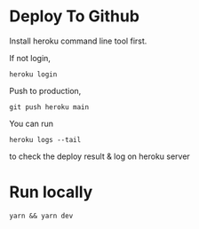 # Deploy To Github

Install heroku command line tool first.

If not login,

```
heroku login
```

Push to production,

```
git push heroku main
```

You can run

```
heroku logs --tail
```

to check the deploy result & log on heroku server

# Run locally

```
yarn && yarn dev
```
